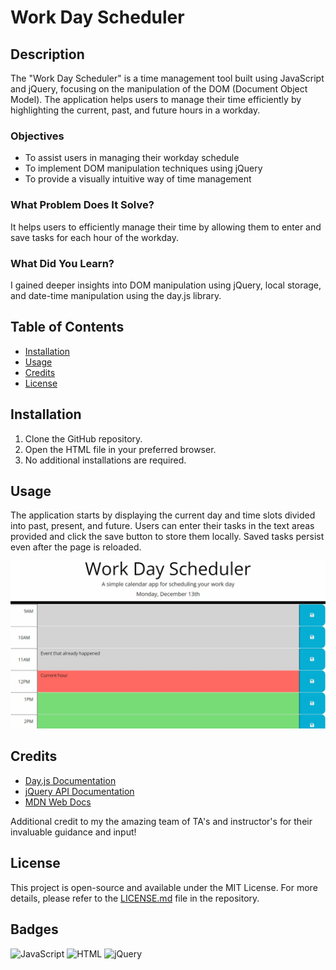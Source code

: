 # Work Day Scheduler

## Description

The "Work Day Scheduler" is a time management tool built using JavaScript and jQuery, focusing on the manipulation of the DOM (Document Object Model). The application helps users to manage their time efficiently by highlighting the current, past, and future hours in a workday.

### Objectives

- To assist users in managing their workday schedule
- To implement DOM manipulation techniques using jQuery
- To provide a visually intuitive way of time management

### What Problem Does It Solve?

It helps users to efficiently manage their time by allowing them to enter and save tasks for each hour of the workday.

### What Did You Learn?

I gained deeper insights into DOM manipulation using jQuery, local storage, and date-time manipulation using the day.js library.

## Table of Contents

- [Installation](#installation)
- [Usage](#usage)
- [Credits](#credits)
- [License](#license)

## Installation

1. Clone the GitHub repository.
2. Open the HTML file in your preferred browser.
3. No additional installations are required.

## Usage

The application starts by displaying the current day and time slots divided into past, present, and future. Users can enter their tasks in the text areas provided and click the save button to store them locally. Saved tasks persist even after the page is reloaded.

![Work-Day-Scheduler Screenshot](./assets/05-third-party-apis-homework-demo.jpg)

## Credits

- [Day.js Documentation](https://day.js.org/)
- [jQuery API Documentation](https://api.jquery.com/)
- [MDN Web Docs](https://developer.mozilla.org/en-US/)

Additional credit to my the amazing team of TA's and instructor's for their invaluable guidance and input!

## License

This project is open-source and available under the MIT License. For more details, please refer to the [LICENSE.md](LICENSE.md) file in the repository.

## Badges

![JavaScript](https://img.shields.io/badge/JavaScript-100%25-yellow)
![HTML](https://img.shields.io/badge/HTML-Used-red)
![jQuery](https://img.shields.io/badge/jQuery-Used-blue)
